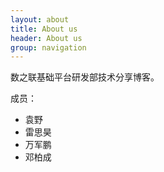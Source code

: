```yaml
---
layout: about
title: About us
header: About us
group: navigation
---
```


数之联基础平台研发部技术分享博客。

成员：

- 袁野
- 雷思昊
- 万军鹏
- 邓柏成